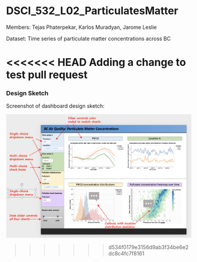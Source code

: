 # DSCI_532_L02_ParticulatesMatter

Members: Tejas Phaterpekar, Karlos Muradyan, Jarome Leslie

Dataset: Time series of particulate matter concentrations across BC

<<<<<<< HEAD
Adding a change to test pull request
=======







### Design Sketch

Screenshot of dashboard design sketch:

![img](img/2nd_draft_design_sketch.png)
>>>>>>> d534f0179e3156d9ab3f34be6e2dc8c4fc7f8161
